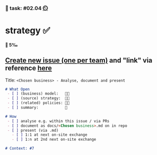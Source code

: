 ### 💪 task: #02.04 [⏲️](https://youtu.be/h1uaTOmvZbA)

# strategy ✅

#### 🏅 5‰

[Create new issue (one per team)](https://github.com/digital-sustainability/module-eoss-hs24-sandbox/issues/new) and "link" via reference [here](https://github.com/digital-sustainability/module-eoss-hs24-sandbox/issues/7)
--
Title: `<Chosen business> - Analyse, document and present`

```md
# What Open
 - [ ] (business) model:   🧑‍💼
 - [ ] (source) strategy:  🧑‍🎨
 - [ ] (related) policies: 🧑‍💻
 - [ ] summary:            🤵

# How
 - [ ] analyse e.g. within this issue / via PRs
 - [ ] document as docs/<Chosen business>.md on in repo 
 - [ ] present (via .md) 
   - [ ] 1:1 at next on-site exchange
   - [ ] 1:n at 2nd next on-site exchange

# Context: #7
```